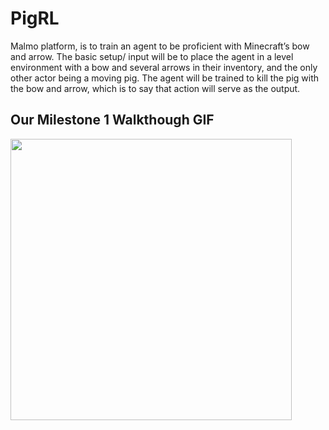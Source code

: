 # PigRL
Malmo platform, is to train an agent to be proficient with Minecraft’s bow and arrow. The basic setup/ input will be to place the agent in a level environment with a bow and several arrows in their inventory, and the only other actor being a moving pig. The agent will be trained to kill the pig with the bow and arrow, which is to say that action will serve as the output.

## Our Milestone 1 Walkthough GIF

<img src="http://g.recordit.co/853ki97zcE.gif" width=450><br>
